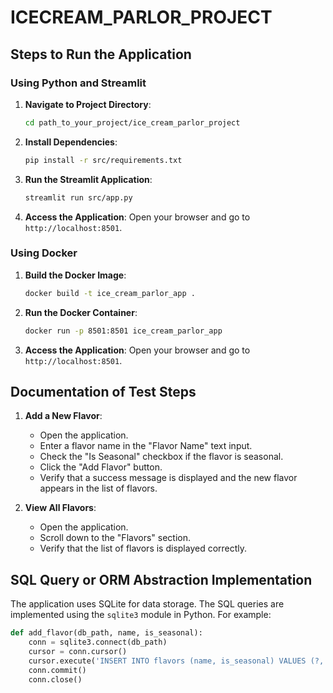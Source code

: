 # ICECREAM_PARLOR_PROJECT


## Steps to Run the Application

### Using Python and Streamlit

1. **Navigate to Project Directory**:
    ```bash
    cd path_to_your_project/ice_cream_parlor_project
    ```

2. **Install Dependencies**:
    ```bash
    pip install -r src/requirements.txt
    ```

3. **Run the Streamlit Application**:
    ```bash
    streamlit run src/app.py
    ```

4. **Access the Application**:
    Open your browser and go to `http://localhost:8501`.

### Using Docker

1. **Build the Docker Image**:
    ```bash
    docker build -t ice_cream_parlor_app .
    ```

2. **Run the Docker Container**:
    ```bash
    docker run -p 8501:8501 ice_cream_parlor_app
    ```

3. **Access the Application**:
    Open your browser and go to `http://localhost:8501`.

## Documentation of Test Steps

1. **Add a New Flavor**:
    - Open the application.
    - Enter a flavor name in the "Flavor Name" text input.
    - Check the "Is Seasonal" checkbox if the flavor is seasonal.
    - Click the "Add Flavor" button.
    - Verify that a success message is displayed and the new flavor appears in the list of flavors.

2. **View All Flavors**:
    - Open the application.
    - Scroll down to the "Flavors" section.
    - Verify that the list of flavors is displayed correctly.

## SQL Query or ORM Abstraction Implementation

The application uses SQLite for data storage. The SQL queries are implemented using the `sqlite3` module in Python. For example:

```python
def add_flavor(db_path, name, is_seasonal):
    conn = sqlite3.connect(db_path)
    cursor = conn.cursor()
    cursor.execute('INSERT INTO flavors (name, is_seasonal) VALUES (?, ?)', (name, is_seasonal))
    conn.commit()
    conn.close()

